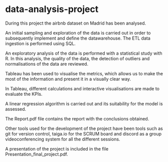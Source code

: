 # data-analysis-project

During this project the airbnb dataset on Madrid has been analysed. 

An initial sampling and exploration of the data is carried out in order to subsequently implement and define the datawarehouse. 
The ETL data ingestion is performed using SQL.

An exploratory analysis of the data is performed with a statistical study with R. In this analysis, the quality of the data, the detection of outliers and normalisations of the data are reviewed.

Tableau has been used to visualise the metrics, which allows us to make the most of the information and present it in a visually clear way.

In Tableau, different calculations and interactive visualisations are made to evaluate the KPIs.

A linear regression algorithm is carried out and its suitability for the model is assessed.

The Report.pdf file contains the report with the conclusions obtained.

Other tools used for the development of the project have been tools such as git for version control, taiga.io for the SCRUM board and discord as a group videoconferencing system for all the different sessions.

A presentation of the project is included in the file Presentation_final_project.pdf.
